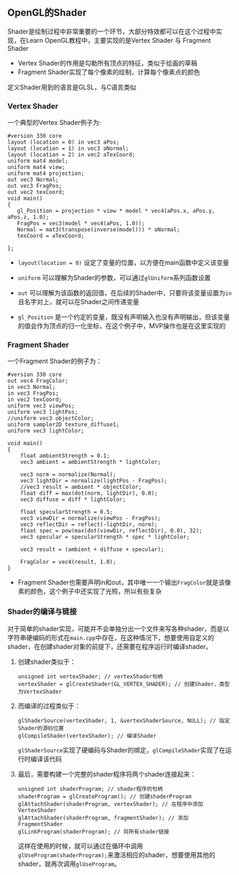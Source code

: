 ## OpenGL的Shader

Shader是绘制过程中非常重要的一个环节，大部分特效都可以在这个过程中实现，在Learn OpenGL教程中，主要实现的是Vertex Shader 与 Fragment Shader
- Vertex Shader的作用是勾勒所有顶点的特征，类似于绘画的草稿
- Fragment Shader实现了每个像素的绘制，计算每个像素点的颜色

定义Shader用到的语言是GLSL，与C语言类似
### Vertex Shader
一个典型的Vertex Shader例子为:
```
#version 330 core
layout (location = 0) in vec3 aPos;
layout (location = 1) in vec3 aNormal;
layout (location = 2) in vec2 aTexCoord;
uniform mat4 model;
uniform mat4 view;
uniform mat4 projection;
out vec3 Normal;
out vec3 FragPos;
out vec2 texCoord;
void main()
{
   gl_Position = projection * view * model * vec4(aPos.x, aPos.y, aPos.z, 1.0);
   FragPos = vec3(model * vec4(aPos, 1.0));
   Normal = mat3(transpose(inverse(model))) * aNormal;  
   texCoord = aTexCoord;

};
```
- `layout(location = 0)` 设定了变量的位置，以方便在main函数中定义该变量

- `uniform` 可以理解为Shader的参数，可以通过`glUniform`系列函数设置

- `out` 可以理解为该函数的返回值，在后续的Shader中，只要将该变量设置为`in`且名字对上，就可以在Shader之间传递变量

- `gl_Position` 是一个约定的变量，既没有声明输入也没有声明输出，但该变量的值会作为顶点的归一化坐标，在这个例子中，MVP操作也是在这里实现的



### Fragment Shader
一个Fragment Shader的例子为：
```
#version 330 core
out vec4 FragColor;
in vec3 Normal;
in vec3 FragPos;
in vec2 texCoord;
uniform vec3 viewPos;
uniform vec3 lightPos;
//uniform vec3 objectColor;
uniform sampler2D texture_diffuse1;
uniform vec3 lightColor;

void main()
{
    float ambientStrength = 0.1;
    vec3 ambient = ambientStrength * lightColor;

    vec3 norm = normalize(Normal);
    vec3 lightDir = normalize(lightPos - FragPos);
    //vec3 result = ambient * objectColor;
    float diff = max(dot(norm, lightDir), 0.0);
    vec3 diffuse = diff * lightColor;

    float specularStrength = 0.5;
    vec3 viewDir = normalize(viewPos - FragPos);
    vec3 reflectDir = reflect(-lightDir, norm);
    float spec = pow(max(dot(viewDir, reflectDir), 0.0), 32);
    vec3 specular = specularStrength * spec * lightColor;

    vec3 result = (ambient + diffuse + specular);
    
    FragColor = vec4(result, 1.0);
}
```

- Fragment Shader也需要声明in和out，其中唯一一个输出`FragColor`就是该像素的颜色，这个例子中还实现了光照，所以有些复杂

### Shader的编译与链接

对于简单的shader实现，可能并不会单独分出一个文件来写各种shader，而是以字符串硬编码的形式在`main.cpp`中存在，在这种情况下，想要使用自定义的shader，在创建shader对象的前提下，还需要在程序运行时编译shader。

1. 创建shader类似于：
    ```
    unsigned int vertexShader; // vertexShader句柄
    vertexShader = glCreateShader(GL_VERTEX_SHADER); // 创建Shader，类型为VertexShader
    ```

1. 而编译的过程类似于：
    ```
    glShaderSource(vertexShader, 1, &vertexShaderSource, NULL); // 指定Shader的源码位置
    glCompileShader(vertexShader); // 编译Shader
    ```
    `glShaderSource`实现了硬编码与Shader的绑定，`glCompileShader`实现了在运行时编译该代码

3. 最后，需要构建一个完整的shader程序将两个shader连接起来：
    ```
    unsigned int shaderProgram; // shader程序的句柄
    shaderProgram = glCreateProgram(); // 创建shaderProgram
    glAttachShader(shaderProgram, vertexShader); // 在程序中添加VertexShader
    glAttachShader(shaderProgram, fragmentShader); // 添加FragmentShader
    glLinkProgram(shaderProgram); // 将所有shader链接
    ```

    这样在使用的时候，就可以通过在循环中调用`glUseProgram(shaderProgram);`来激活相应的shader，想要使用其他的shader，就再次调用`glUseProgram`。
